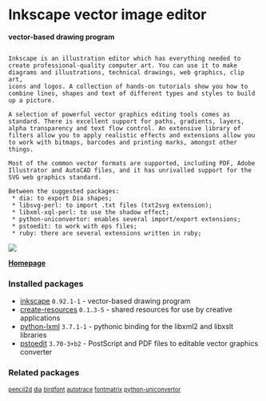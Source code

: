 # Inkscape vector image editor

__vector-based drawing program__

```

Inkscape is an illustration editor which has everything needed to
create professional-quality computer art. You can use it to make
diagrams and illustrations, technical drawings, web graphics, clip art,
icons and logos. A collection of hands-on tutorials show you how to
combine lines, shapes and text of different types and styles to build
up a picture.

A selection of powerful vector graphics editing tools comes as
standard. There is excellent support for paths, gradients, layers,
alpha transparency and text flow control. An extensive library of
filters allow you to apply realistic effects and extensions allow you
to work with bitmaps, barcodes and printing marks, amongst other things.

Most of the common vector formats are supported, including PDF, Adobe
Illustrator and AutoCAD files, and it has unrivalled support for the
SVG web graphics standard.

Between the suggested packages:
 * dia: to export Dia shapes;
 * libsvg-perl: to import .txt files (txt2svg extension);
 * libxml-xql-perl: to use the shadow effect;
 * python-uniconvertor: enables several import/export extensions;
 * pstoedit: to work with eps files;
 * ruby: there are several extensions written in ruby;

```

[![](https://screenshots.debian.net/thumbnail-with-version/inkscape/9001)](https://screenshots.debian.net/screenshot-with-version/inkscape/9001)



**[Homepage](https://inkscape.org)**

### Installed packages

* [inkscape](https://packages.debian.org/stretch/inkscape) `0.92.1-1` - vector-based drawing program
* [create-resources](https://packages.debian.org/stretch/create-resources) `0.1.3-5` - shared resources for use by creative applications
* [python-lxml](https://packages.debian.org/stretch/python-lxml) `3.7.1-1` - pythonic binding for the libxml2 and libxslt libraries
* [pstoedit](https://packages.debian.org/stretch/pstoedit) `3.70-3+b2` - PostScript and PDF files to editable vector graphics converter

### Related packages

<sub> [pencil2d](https://packages.debian.org/stretch/pencil2d) [dia](https://packages.debian.org/stretch/dia) [birdfont](https://packages.debian.org/stretch/birdfont) [autotrace](https://packages.debian.org/stretch/autotrace) [fontmatrix](https://packages.debian.org/stretch/fontmatrix) [python-uniconvertor](https://packages.debian.org/stretch/python-uniconvertor)  </sub>

